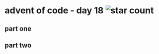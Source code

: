 # advent of code - day 18 ![star count](https://img.shields.io/badge/Stars-0%2F2-red)

## part one

## part two
